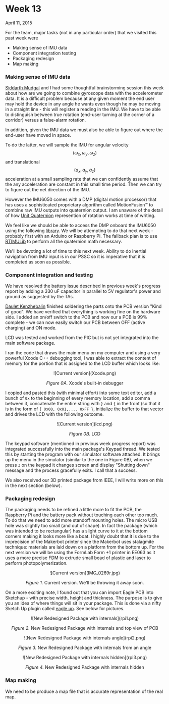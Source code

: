 # Week 13
April 11, 2015

For the team, major tasks (not in any particular order) that we visited this past week were

- Making sense of IMU data 
- Component integration testing 
- Packaging redesign
- Map making

### Making sense of IMU data

[Siddarth Mudgal](https://engineering.purdue.edu/477grp7/Team/progress/smudgals.html) and I had some thoughtful brainstorming session this week about how are we going to combine gyroscope data with the accelerometer data. It is a difficult problem because at any given moment the end user may hold the device in any angle he wants even though he may be moving in a straight line - this will register a reading in the IMU. We have to be able to distinguish between true rotation (end-user turning at the corner of a corridor) versus a false-alarm rotation. 

In addition, given the IMU data we must also be able to figure out where the end-user have moved in space.

To do the latter, we will sample the IMU for angular velocity $$(\omega_x, \omega_y, \omega_z) $$ and translational  $$(a_x, a_y, a_z) $$ acceleration at a small sampling rate that we can confidently assume that the any acceleration are constant in this small time period. Then we can try to figure out the net direction of the IMU. 

However the IMU6050 comes with a DMP (digital motion processor) that has uses a sophisticated proprietary algorithm called MotionFusion™ to combine raw IMU outputs into quaternion output. I am unaware of the detail of how [Unit Quaternion](http://en.wikipedia.org/wiki/Quaternions_and_spatial_rotation) represention of rotation works at time of writing.

We feel like we should be able to access the DMP onboard the IMU6050 using the following [library](https://github.com/jrowberg/i2cdevlib/blob/master/Arduino/MPU6050/MPU6050_6Axis_MotionApps20.h). We will be attempting to do that next week - probably first with an Arduino or Raspberry Pi. The fallback plan is to use [RTIMULib](https://github.com/richards-tech/RTIMULib) to perform all the quaternion math necessary.

We'll be devoting a lot of time to this next week. Ability to do inertial navigation from IMU input is in our PSSC so it is imperative that it is completed as soon as possible.

### Component integration and testing

We have resolved the battery issue described in previous week's progress report by adding a 330 uF capacitor in parallel to 5V regulator's power and ground as suggested by the TAs. 

[Daulet Kenzhebalin](https://engineering.purdue.edu/477grp7/Team/progress/dkenzheb.html) finished soldering the parts onto the PCB version "Kind of good". We have verified that everything is working fine on the hardware side. I added an on/off switch to the PCB and now our a PCB is 99% complete - we can now easily switch our PCB between OFF (active charging) and ON mode. 

LCD was tested and worked from the PIC but is not yet integrated into the main software package. 

I ran the code that draws the main menu on my computer and using a very powerful Xcode C++ debugging tool, I was able to extract the content of memory for the portion that is assigned to the LCD buffer which looks like:

<center> 
![Current version](Xcode.png)

*Figure 0A.*  Xcode's built-in debugger
</center>

I copied and pasted this (with minimal effort) into some text editor, add a bunch of `0x` to the beginning of every memory location, add a comma between it, concatenate the entire string with `}` and `{` in the front (so that it is in the form of `{ 0x00, 0x01,.... 0xFF }`, initialize the buffer to that vector and drives the LCD with the following outcome.

<center> 
![Current version](lcd.png)

*Figure 0B.*  LCD
</center>

The keypad software (mentioned in previous week progress report) was integrated successfully into the main package's Keypad thread. We tested this by starting the program with our simulator software attached. It brings up the menu in the simulator (similar to the one in Figure 0B), when we press `3` on the keypad it changes screen and display "Shutting down" message and the process gracefully exits. I call that a success.

We also received our 3D printed package from IEEE, I will write more on this in the next section (below). 

### Packaging redesign

The packaging needs to be refined a little more to fit the PCB, the Raspberry Pi and the battery pack without touching each other too much. To do that we need to add more standoff mounting holes. The micro USB hole was slightly too small (and out of shape). In fact the package (which was intended to be rectangular) has a slight curve to it at the bottom corners making it looks more like a boat. I highly doubt that it is due to the imprecision of the Makerbot printer since the Makerbot uses stalagmite technique: materials are laid down on a platform from the bottom up. For the next version we will be using the FormLab Form +1 printer in EE063 as it uses a more precise FDM to extrude small bead of plastic and laser to perform photopolymerization. 

<center> 
![Current version](IMG_0269r.jpg)

*Figure 1.*  Current version. We'll be throwing it away soon.
</center>

On a more exciting note, I found out that you can import Eagle PCB into Sketchup - with precise width, height and thickness. The purpose is to give you an idea of where things will sit in your package. This is done via a nifty Sketch Up plugin called [eagle up](https://eagleup.wordpress.com). See below for pictures.

<center> 
![New Redesigned Package with internals](rpi1.png)

*Figure 2.* New Redesigned Package with internals and top view of PCB
</center>
<center> 
![New Redesigned Package with internals angle](rpi2.png)

*Figure 3.* New Redesigned Package with internals from an angle
</center>

<center>
![New Redesigned Package with internals hidden](rpi3.png)

*Figure 4.* New Redesigned Package with internals hidden
</center>

### Map making

We need to be produce a map file that is accurate representation of the real map. 